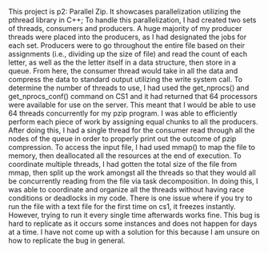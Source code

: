 This project is p2: Parallel Zip. It showcases parallelization utilizing the pthread library in C++;
To handle this parallelization, I had created two sets of threads, consumers and producers. A huge 
majority of my producer threads were placed into the producers, as I had designated the jobs for each set.
Producers were to go throughout the entire file based on their assignments (i.e., dividing up the size of file)
and read the count of each letter, as well as the the letter itself in a data structure, then store in a queue. From here,
the consumer thread would take in all the data and compress the data to standard output utilizing the write system call.
To determine the number of threads to use, I had used the get_nprocs() and get_nprocs_conf() command on CS1 and it had returned that 64 processors were available for use on the server. This meant that I would be able to use 64 threads concurrently for my pzip program.
I was able to efficiently perform each piece of work by assigning equal chunks to all the producers. After doing this, I had a single thread for the consumer read through all the nodes of the queue in order to properly print out the outcome of pzip compression.
To access the input file, I had used mmap() to map the file to memory, then deallocated all the resources at the end of execution.
To coordinate multiple threads, I had gotten the total size of the file from mmap, then split up the work amongst all the threads so that they would all be concurrently reading from the file via task decomposition. In doing this, I was able to coordinate and organize all the threads without having race conditions or deadlocks in my code.
There is one issue where if you try to run the file with a text file for the first time on cs1, it freezes instantly. However, trying to run it every single time afterwards works fine. This bug is hard to replicate as it occurs some instances and does not happen for days at a time. I have not come up with a solution for this because I am unsure on how to replicate the bug in general.
